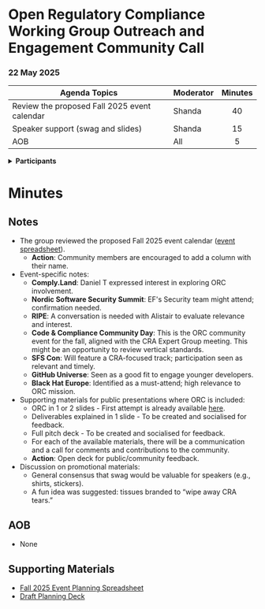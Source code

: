 # **Open Regulatory Compliance Working Group** Outreach and Engagement Community Call

###  22 May 2025 

| Agenda Topics | Moderator | Minutes |
| ----- | ----- | :---: |
| Review the proposed Fall 2025 event calendar | Shanda | 40 |
| Speaker support (swag and slides) | Shanda | 15 |
| AOB | All | 5 |


<details>
<summary><b>Participants </b></summary>
  
- Shanda Giacomoni (Eclipse Foundation)  
- Juan Rico (Eclipse Foundation)
- Alistair Woodman (Erlang Ecosystem Foundation)
- Daniel Thompson-Yvetot (Crabnebula)
- Daniel Janowski 
- Jan Westerkamp (iJUG)
- Jordan Maris (Open Source Initiative)
- Gerardo Lisboa (ESOP)
</details>

# Minutes
## Notes
- The group reviewed the proposed Fall 2025 event calendar ([event spreadsheet](https://docs.google.com/spreadsheets/d/1-Z8M4-d_of59WP47bfncVvTO3vX3E2OZ9GAS_ismBGs/edit?usp=sharing)).
  - **Action**: Community members are encouraged to add a column with their name. 
- Event-specific notes:
  - **Comply.Land**: Daniel T expressed interest in exploring ORC involvement.
  - **Nordic Software Security Summit**: EF's Security team might attend; confirmation needed.
  - **RIPE**: A conversation is needed with Alistair to evaluate relevance and interest.
  - **Code & Compliance Community Day**: This is the ORC community event for the fall, aligned with the CRA Expert Group meeting. This might be an opportunity to review vertical standards.
  - **SFS Con**: Will feature a CRA-focused track; participation seen as relevant and timely.
  - **GitHub Universe**: Seen as a good fit to engage younger developers.
  - **Black Hat Europe**: Identified as a must-attend; high relevance to ORC mission.
- Supporting materials for public presentations where ORC is included:
    - ORC in 1 or 2 slides - First attempt is already available [here](https://docs.google.com/presentation/d/1J6uNPMRRHfm9phnk7SKA_fOJVjv8Fkjnbp6leT15xB8/edit?usp=sharing).
    - Deliverables explained in 1 slide - To be created and socialised for feedback.
    - Full pitch deck - To be created and socialised for feedback.
    - For each of the available materials, there will be a communication and a call for comments and contributions to the community.
  - **Action**: Open deck for public/community feedback.
- Discussion on promotional materials:
  - General consensus that swag would be valuable for speakers (e.g., shirts, stickers).
  - A fun idea was suggested: tissues branded to “wipe away CRA tears.”
 
## AOB

- None

## Supporting Materials

- [Fall 2025 Event Planning Spreadsheet](https://docs.google.com/spreadsheets/d/1-Z8M4-d_of59WP47bfncVvTO3vX3E2OZ9GAS_ismBGs/edit?usp=sharing)  
- [Draft Planning Deck](https://docs.google.com/presentation/d/1J6uNPMRRHfm9phnk7SKA_fOJVjv8Fkjnbp6leT15xB8/edit?usp=sharing)
